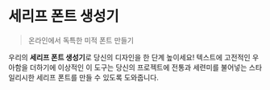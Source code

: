 # 세리프 폰트 생성기

> 온라인에서 독특한 미적 폰트 만들기

우리의 **세리프 폰트 생성기**로 당신의 디자인을 한 단계 높이세요! 텍스트에 고전적인 우아함을 더하기에 이상적인 이 도구는 당신의 프로젝트에 전통과 세련미를 불어넣는 스타일리시한 세리프 폰트를 만들 수 있도록 도와줍니다.